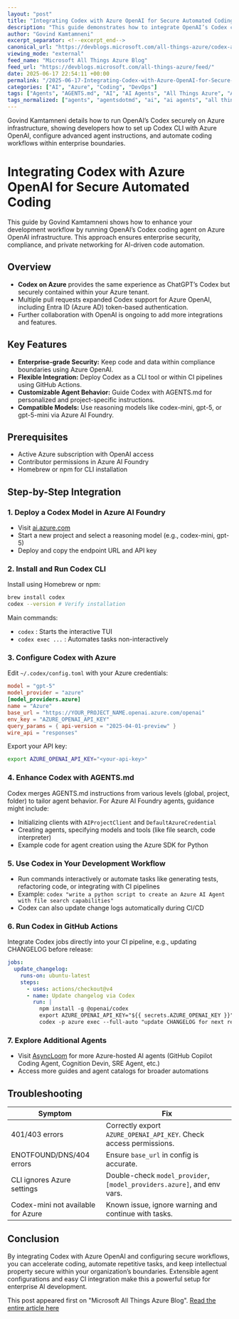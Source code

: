 ```yaml
---
layout: "post"
title: "Integrating Codex with Azure OpenAI for Secure Automated Coding"
description: "This guide demonstrates how to integrate OpenAI’s Codex coding agent with Azure OpenAI, enabling secure, enterprise-grade AI-assisted code development. It covers configuration, deployment via Azure AI Foundry, the Codex CLI setup, agent guidance using AGENTS.md, CI integration with GitHub Actions, troubleshooting, and pointers to further agent-oriented tools."
author: "Govind Kamtamneni"
excerpt_separator: <!--excerpt_end-->
canonical_url: "https://devblogs.microsoft.com/all-things-azure/codex-azure-openai-integration-fast-secure-code-development/"
viewing_mode: "external"
feed_name: "Microsoft All Things Azure Blog"
feed_url: "https://devblogs.microsoft.com/all-things-azure/feed/"
date: 2025-06-17 22:54:11 +00:00
permalink: "/2025-06-17-Integrating-Codex-with-Azure-OpenAI-for-Secure-Automated-Coding.html"
categories: ["AI", "Azure", "Coding", "DevOps"]
tags: ["Agents", "AGENTS.md", "AI", "AI Agents", "All Things Azure", "API Integration", "App Development", "Azure", "Azure AI Foundry", "Azure OpenAI", "CI/CD", "CLI Tools", "Code Automation", "Codex", "Codex Mini", "Coding", "Coding Agent", "Developer Productivity", "DevOps", "Enterprise Security", "Entra ID", "GitHub Actions", "News", "OpenAI", "Python", "Token Based Authentication"]
tags_normalized: ["agents", "agentsdotmd", "ai", "ai agents", "all things azure", "api integration", "app development", "azure", "azure ai foundry", "azure openai", "cislashcd", "cli tools", "code automation", "codex", "codex mini", "coding", "coding agent", "developer productivity", "devops", "enterprise security", "entra id", "github actions", "news", "openai", "python", "token based authentication"]
---
```


Govind Kamtamneni details how to run OpenAI’s Codex securely on Azure infrastructure, showing developers how to set up Codex CLI with Azure OpenAI, configure advanced agent instructions, and automate coding workflows within enterprise boundaries.<!--excerpt_end-->

# Integrating Codex with Azure OpenAI for Secure Automated Coding

This guide by Govind Kamtamneni shows how to enhance your development workflow by running OpenAI’s Codex coding agent on Azure OpenAI infrastructure. This approach ensures enterprise security, compliance, and private networking for AI-driven code automation.

## Overview

- **Codex on Azure** provides the same experience as ChatGPT’s Codex but securely contained within your Azure tenant.
- Multiple pull requests expanded Codex support for Azure OpenAI, including Entra ID (Azure AD) token-based authentication.
- Further collaboration with OpenAI is ongoing to add more integrations and features.

## Key Features

- **Enterprise-grade Security:** Keep code and data within compliance boundaries using Azure OpenAI.
- **Flexible Integration:** Deploy Codex as a CLI tool or within CI pipelines using GitHub Actions.
- **Customizable Agent Behavior:** Guide Codex with AGENTS.md for personalized and project-specific instructions.
- **Compatible Models:** Use reasoning models like codex-mini, gpt-5, or gpt-5-mini via Azure AI Foundry.

## Prerequisites

- Active Azure subscription with OpenAI access
- Contributor permissions in Azure AI Foundry
- Homebrew or npm for CLI installation

## Step-by-Step Integration

### 1. Deploy a Codex Model in Azure AI Foundry

- Visit [ai.azure.com](https://ai.azure.com)
- Start a new project and select a reasoning model (e.g., codex-mini, gpt-5)
- Deploy and copy the endpoint URL and API key

### 2. Install and Run Codex CLI

Install using Homebrew or npm:

```sh
brew install codex
codex --version # Verify installation
```

Main commands:

- `codex` : Starts the interactive TUI
- `codex exec ...` : Automates tasks non-interactively

### 3. Configure Codex with Azure

Edit `~/.codex/config.toml` with your Azure credentials:

```toml
model = "gpt-5"
model_provider = "azure"
[model_providers.azure]
name = "Azure"
base_url = "https://YOUR_PROJECT_NAME.openai.azure.com/openai"
env_key = "AZURE_OPENAI_API_KEY"
query_params = { api-version = "2025-04-01-preview" }
wire_api = "responses"
```

Export your API key:

```sh
export AZURE_OPENAI_API_KEY="<your-api-key>"
```

### 4. Enhance Codex with AGENTS.md

Codex merges AGENTS.md instructions from various levels (global, project, folder) to tailor agent behavior. For Azure AI Foundry agents, guidance might include:

- Initializing clients with `AIProjectClient` and `DefaultAzureCredential`
- Creating agents, specifying models and tools (like file search, code interpreter)
- Example code for agent creation using the Azure SDK for Python

### 5. Use Codex in Your Development Workflow

- Run commands interactively or automate tasks like generating tests, refactoring code, or integrating with CI pipelines
- Example: `codex "write a python script to create an Azure AI Agent with file search capabilities"`
- Codex can also update change logs automatically during CI/CD

### 6. Run Codex in GitHub Actions

Integrate Codex jobs directly into your CI pipeline, e.g., updating CHANGELOG before release:

```yaml
jobs:
  update_changelog:
    runs-on: ubuntu-latest
    steps:
      - uses: actions/checkout@v4
      - name: Update changelog via Codex
        run: |
          npm install -g @openai/codex
          export AZURE_OPENAI_API_KEY="${{ secrets.AZURE_OPENAI_KEY }}"
          codex -p azure exec --full-auto "update CHANGELOG for next release"
```

### 7. Explore Additional Agents

- Visit [AsyncLoom](https://asyncloom.com) for more Azure-hosted AI agents (GitHub Copilot Coding Agent, Cognition Devin, SRE Agent, etc.)
- Access more guides and agent catalogs for broader automations

## Troubleshooting

| Symptom                                    | Fix                                                              |
|--------------------------------------------|------------------------------------------------------------------|
| 401/403 errors                             | Correctly export `AZURE_OPENAI_API_KEY`. Check access permissions.|
| ENOTFOUND/DNS/404 errors                   | Ensure `base_url` in config is accurate.                        |
| CLI ignores Azure settings                 | Double-check `model_provider`, `[model_providers.azure]`, and env vars. |
| Codex-mini not available for Azure         | Known issue, ignore warning and continue with tasks.            |

## Conclusion

By integrating Codex with Azure OpenAI and configuring secure workflows, you can accelerate coding, automate repetitive tasks, and keep intellectual property secure within your organization’s boundaries. Extensible agent configurations and easy CI integration make this a powerful setup for enterprise AI development.

This post appeared first on "Microsoft All Things Azure Blog". [Read the entire article here](https://devblogs.microsoft.com/all-things-azure/codex-azure-openai-integration-fast-secure-code-development/)
